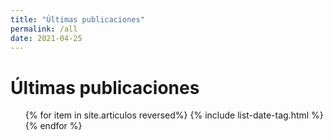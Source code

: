 ```yaml
---
title: "Últimas publicaciones"
permalink: /all
date: 2021-04-25
---
```


# Últimas publicaciones

<div class="date-name-tags">
  <ul>
  {% for item in site.articulos reversed%}
  {% include list-date-tag.html %}
  {% endfor %}
  </ul>
</div>